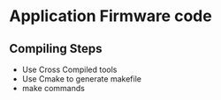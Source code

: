 # Application Firmware code

## Compiling Steps

- Use Cross Compiled tools
- Use Cmake to generate makefile
- make commands